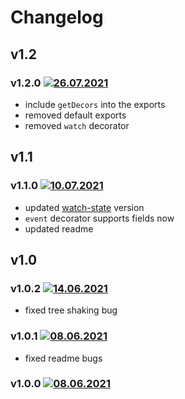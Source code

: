 # Changelog

## v1.2
### v1.2.0 [![26.07.2021](https://img.shields.io/date/1627316011)](https://github.com/d8corp/watch-state-decorators/tree/v1.2.0)
- include `getDecors` into the exports
- removed default exports
- removed `watch` decorator

## v1.1
### v1.1.0 [![10.07.2021](https://img.shields.io/date/1625941605)](https://github.com/d8corp/watch-state-decorators/tree/v1.1.0)
- updated [watch-state](https://www.npmjs.com/package/watch-state) version
- `event` decorator supports fields now
- updated readme

## v1.0
### v1.0.2 [![14.06.2021](https://img.shields.io/date/1623680081)](https://github.com/d8corp/watch-state-decorators/tree/v1.0.2)
- fixed tree shaking bug

### v1.0.1 [![08.06.2021](https://img.shields.io/date/1623100840)](https://github.com/d8corp/watch-state-decorators/tree/v1.0.1)
- fixed readme bugs

### v1.0.0 [![08.06.2021](https://img.shields.io/date/1623100355)](https://github.com/d8corp/watch-state-decorators/tree/v1.0.0)

